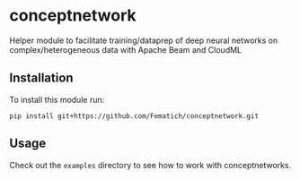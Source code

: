 # conceptnetwork
Helper module to facilitate training/dataprep of deep neural networks on complex/heterogeneous data with Apache Beam and CloudML


Installation
------------
To install this module run:
```
pip install git+https://github.com/Fematich/conceptnetwork.git
```

Usage
-----
Check out the `examples` directory to see how to work with conceptnetworks.